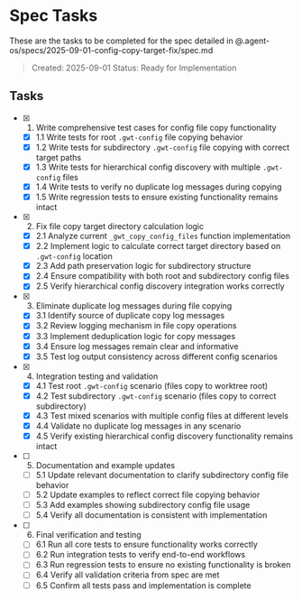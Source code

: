 # Spec Tasks

These are the tasks to be completed for the spec detailed in @.agent-os/specs/2025-09-01-config-copy-target-fix/spec.md

> Created: 2025-09-01
> Status: Ready for Implementation

## Tasks

- [x] 1. Write comprehensive test cases for config file copy functionality
  - [x] 1.1 Write tests for root `.gwt-config` file copying behavior
  - [x] 1.2 Write tests for subdirectory `.gwt-config` file copying with correct target paths
  - [x] 1.3 Write tests for hierarchical config discovery with multiple `.gwt-config` files
  - [x] 1.4 Write tests to verify no duplicate log messages during copying
  - [x] 1.5 Write regression tests to ensure existing functionality remains intact

- [x] 2. Fix file copy target directory calculation logic
  - [x] 2.1 Analyze current `_gwt_copy_config_files` function implementation
  - [x] 2.2 Implement logic to calculate correct target directory based on `.gwt-config` location
  - [x] 2.3 Add path preservation logic for subdirectory structure
  - [x] 2.4 Ensure compatibility with both root and subdirectory config files
  - [x] 2.5 Verify hierarchical config discovery integration works correctly

- [x] 3. Eliminate duplicate log messages during file copying
  - [x] 3.1 Identify source of duplicate copy log messages
  - [x] 3.2 Review logging mechanism in file copy operations
  - [x] 3.3 Implement deduplication logic for copy messages
  - [x] 3.4 Ensure log messages remain clear and informative
  - [x] 3.5 Test log output consistency across different config scenarios

- [x] 4. Integration testing and validation
  - [x] 4.1 Test root `.gwt-config` scenario (files copy to worktree root)
  - [x] 4.2 Test subdirectory `.gwt-config` scenario (files copy to correct subdirectory)
  - [x] 4.3 Test mixed scenarios with multiple config files at different levels
  - [x] 4.4 Validate no duplicate log messages in any scenario
  - [x] 4.5 Verify existing hierarchical config discovery functionality remains intact

- [ ] 5. Documentation and example updates
  - [ ] 5.1 Update relevant documentation to clarify subdirectory config file behavior
  - [ ] 5.2 Update examples to reflect correct file copying behavior
  - [ ] 5.3 Add examples showing subdirectory config file usage
  - [ ] 5.4 Verify all documentation is consistent with implementation

- [ ] 6. Final verification and testing
  - [ ] 6.1 Run all core tests to ensure functionality works correctly
  - [ ] 6.2 Run integration tests to verify end-to-end workflows
  - [ ] 6.3 Run regression tests to ensure no existing functionality is broken
  - [ ] 6.4 Verify all validation criteria from spec are met
  - [ ] 6.5 Confirm all tests pass and implementation is complete
